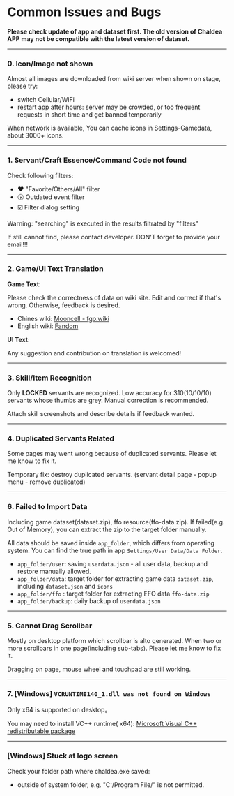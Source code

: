 Common Issues and Bugs
================

**Please check update of app and dataset first. The old version of Chaldea APP may not be compatible
with the latest version of dataset.**


---------

### 0. Icon/Image not shown

Almost all images are downloaded from wiki server when shown on stage, please try:

- switch Cellular/WiFi
- restart app after hours: server may be crowded, or too frequent requests in short time and get
  banned temporarily

When network is available, You can cache icons in Settings-Gamedata, about 3000+ icons.

----------

### 1. Servant/Craft Essence/Command Code not found

Check following filters:

* ❤️ "Favorite/Others/All" filter
* 🕟 Outdated event filter
* ☑️ Filter dialog setting

Warning: "searching" is executed in the results filtrated by "filters"

If still cannot find, please contact developer. DON'T forget to provide your email!!!

----------

### 2. Game/UI Text Translation

**Game Text**:

Please check the correctness of data on wiki site. Edit and correct if that's wrong. Otherwise,
feedback is desired.

- Chines wiki: [Mooncell - fgo.wiki](https://fgo.wiki)
- English wiki: [Fandom](https://fategrandorder.fandom.com/wiki/Fate/Grand_Order_Wikia)

**UI Text**:

Any suggestion and contribution on translation is welcomed!


----------

### 3. Skill/Item Recognition

Only **LOCKED** servants are recognized. Low accuracy for 310(10/10/10) servants whose thumbs are
grey. Manual correction is recommended.

Attach skill screenshots and describe details if feedback wanted.


----------

### 4. Duplicated Servants Related

Some pages may went wrong because of duplicated servants. Please let me know to fix it.

Temporary fix: destroy duplicated servants. (servant detail page - popup menu - remove duplicated)


----------

### 6. Failed to Import Data

Including game dataset(dataset.zip), ffo resource(ffo-data.zip). If failed(e.g. Out of Memory), you
can extract the zip to the target folder manually.

All data should be saved inside `app_folder`, which differs from operating system. You can find the
true path in app `Settings/User Data/Data Folder`.

- `app_folder/user`: saving `userdata.json` - all user data, backup and restore manually allowed.
- `app_folder/data`: target folder for extracting game data `dataset.zip`, including `dataset.json`
  and `icons`
- `app_folder/ffo` : target folder for extracting FFO data `ffo-data.zip`
- `app_folder/backup`: daily backup of `userdata.json`

----------

### 5. Cannot Drag Scrollbar

Mostly on desktop platform which scrollbar is alto generated. When two or more scrollbars in one
page(including sub-tabs). Please let me know to fix it.

Dragging on page, mouse wheel and touchpad are still working.


----------

### 7. [Windows] `VCRUNTIME140_1.dll was not found on Windows`

Only x64 is supported on desktop。

You may need to install VC++ runtime(
x64): [Microsoft Visual C++ redistributable package](https://support.microsoft.com/en-us/help/2977003/the-latest-supported-visual-c-downloads)

----------

### [Windows] Stuck at logo screen

Check your folder path where chaldea.exe saved:

- outside of system folder, e.g. "C:/Program File/" is not permitted. 
